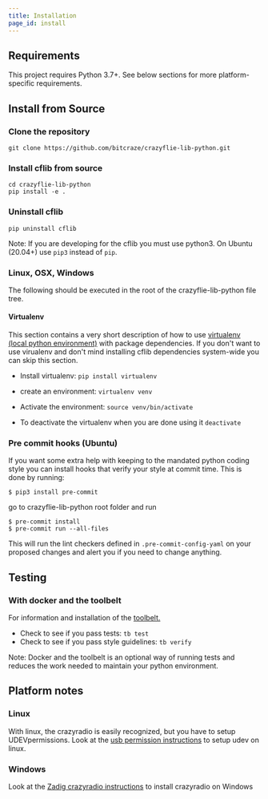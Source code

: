 ```yaml
---
title: Installation
page_id: install
---
```


## Requirements

This project requires Python 3.7+.
See below sections for more platform-specific requirements.
## Install from Source
### Clone  the repository
 ```
 git clone https://github.com/bitcraze/crazyflie-lib-python.git
 ```
### Install cflib from source
 ```
 cd crazyflie-lib-python
 pip install -e .
 ```

### Uninstall cflib

 ```
pip uninstall cflib
 ```

Note: If you are developing for the cflib you must use python3. On Ubuntu (20.04+) use `pip3` instead of `pip`.

### Linux, OSX, Windows

The following should be executed in the root of the crazyflie-lib-python file tree.

#### Virtualenv
This section contains a very short description of how to use [virtualenv (local python environment)](https://virtualenv.pypa.io/en/latest/)
with package dependencies. If you don't want to use virualenv and don't mind installing cflib dependencies system-wide
you can skip this section.

* Install virtualenv: `pip install virtualenv`
* create an environment: `virtualenv venv`
* Activate the environment: `source venv/bin/activate`


* To deactivate the virtualenv when you are done using it `deactivate`

### Pre commit hooks (Ubuntu)
If you want some extra help with keeping to the mandated python coding style you can install hooks that verify your style at commit time. This is done by running:
```
$ pip3 install pre-commit
```
go to crazyflie-lib-python root folder and run
```
$ pre-commit install
$ pre-commit run --all-files
```
This will run the lint checkers defined in `.pre-commit-config-yaml` on your proposed changes and alert you if you need to change anything.

## Testing
### With docker and the toolbelt

For information and installation of the
[toolbelt.](https://github.com/bitcraze/toolbelt)

* Check to see if you pass tests: `tb test`
* Check to see if you pass style guidelines: `tb verify`

Note: Docker and the toolbelt is an optional way of running tests and reduces the
work needed to maintain your python environment.

## Platform notes

### Linux

With linux, the crazyradio is easily recognized, but you have to setup UDEVpermissions. Look at the [usb permission instructions](/docs/installation/usb_permissions.md) to setup udev on linux.

### Windows

Look at the [Zadig crazyradio instructions](https://www.bitcraze.io/documentation/repository/crazyradio-firmware/master/building/usbwindows/) to install crazyradio on Windows
